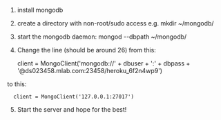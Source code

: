 1. install mongodb
2. create a directory with non-root/sudo access e.g. 
  mkdir ~/mongodb/
3. start the mongodb daemon: 
  mongod --dbpath ~/mongodb/
4. Change the line (should be around 26) from this:
  
      client = MongoClient('mongodb://' + dbuser + ':' + dbpass + '@ds023458.mlab.com:23458/heroku_6f2n4wp9')
  
  to this:
  
      client = MongoClient('127.0.0.1:27017')

5. Start the server and hope for the best!
